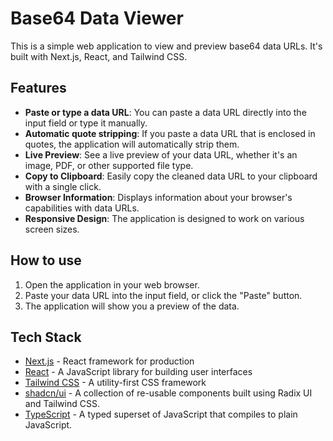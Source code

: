 # Base64 Data Viewer

This is a simple web application to view and preview base64 data URLs. It's built with Next.js, React, and Tailwind CSS.

## Features

- **Paste or type a data URL**: You can paste a data URL directly into the input field or type it manually.
- **Automatic quote stripping**: If you paste a data URL that is enclosed in quotes, the application will automatically strip them.
- **Live Preview**: See a live preview of your data URL, whether it's an image, PDF, or other supported file type.
- **Copy to Clipboard**: Easily copy the cleaned data URL to your clipboard with a single click.
- **Browser Information**: Displays information about your browser's capabilities with data URLs.
- **Responsive Design**: The application is designed to work on various screen sizes.

## How to use

1.  Open the application in your web browser.
2.  Paste your data URL into the input field, or click the "Paste" button.
3.  The application will show you a preview of the data.

## Tech Stack

- [Next.js](https://nextjs.org/) - React framework for production
- [React](https://reactjs.org/) - A JavaScript library for building user interfaces
- [Tailwind CSS](https://tailwindcss.com/) - A utility-first CSS framework
- [shadcn/ui](https://ui.shadcn.com/) - A collection of re-usable components built using Radix UI and Tailwind CSS.
- [TypeScript](https://www.typescriptlang.org/) - A typed superset of JavaScript that compiles to plain JavaScript. 
